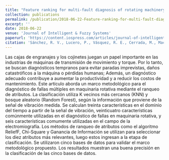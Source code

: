 ```yaml
---
title: "Feature ranking for multi-fault diagnosis of rotating machinery by using random forest and KNN"
collection: publications
permalink: /publication/2018-06-22-Feature-ranking-for-multi-fault-diagnosis-of-rotating-machinery-by-using-random-forest-and-KNN
excerpt: ''
date: 2018-06-22
venue: 'Journal of Intelligent & Fuzzy Systems'
paperurl: 'https://content.iospress.com/articles/journal-of-intelligent-and-fuzzy-systems/ifs169526'
citation: 'Sánchez, R. V., Lucero, P., Vásquez, R. E., Cerrada, M., Macancela, J. C., & Cabrera, D. (2018). Feature ranking for multi-fault diagnosis of rotating machinery by using random forest and KNN. Journal of Intelligent & Fuzzy Systems, 34(6), 3463-3473.'
---
```

Las  cajas de engranajes y los cojinetes juegan un papel importante en las industrias de máquinas de transmisión de movimiento y torque. Por lo tanto, se buscan diagnósticos tempranos para evitar paradas imprevistas, daños catastróficos a la máquina o pérdidas humanas; Además, un diagnóstico adecuado contribuye a aumentar la productividad y a reducir los costos de mantenimiento. Este artículo aborda un marco metodológico para el diagnóstico de fallas múltiples en maquinaria rotativa mediante el ranqueo de atributos. La clasificación utiliza K vecinos más cercanos (KNN) y bosque aleatorio (Random Forest), según la información que proviene de la señal de vibración medida. Se calculan treinta características en el dominio del tiempo a partir de la señal de vibración, veinticuatro características comúnmente utilizadas en el diagnóstico de fallas en maquinaria rotativa, y seis características comumente utilizadas en el campo de la electromiografía. Los métodos de ranqueo de atributos como el algoritmo ReliefF, Chi-Square y Ganancia de Información se utilizan para seleccionar los diez atributos más relevantes, luego estos ingresan a la etapa de clasificación. Se utilizaron cinco bases de datos para validar el marco metodológico propuesto. Los resultados muestran una buena precisión en la clasificación de las cinco bases de datos.
